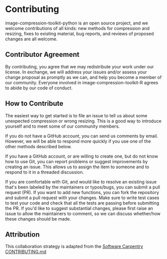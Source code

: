 # Contributing

image-compression-toolkit-python is an open source project, and we welcome contributions of all kinds: new methods for compression and resizing, fixes to existing material, bug reports, and reviews of proposed changes are all welcome.

## Contributor Agreement

By contributing, you agree that we may redistribute your work under our license. In exchange, we will address your issues and/or assess your change proposal as promptly as we can, and help you become a member of our community. Everyone involved in image-compression-toolkit-R agrees to abide by our code of conduct.

## How to Contribute

The easiest way to get started is to file an issue to tell us about some unexpected compression or wrong resizing. This is a good way to introduce yourself and to meet some of our community members.

If you do not have a GitHub account, you can send us comments by email. However, we will be able to respond more quickly if you use one of the other methods described below.

If you have a GitHub account, or are willing to create one, but do not know how to use Git, you can report problems or suggest improvements by creating an issue. This allows us to assign the item to someone and to respond to it in a threaded discussion.

If you are comfortable with Git, and would like to resolve an existing issue that's been labeled by the maintainers or typos/bugs, you can submit a pull request (PR). If you want to add new functions, you can fork the repository and submit a pull request with your changes. Make sure to write test cases to test your code and check that all the tests are passing before submitting the PR. If you'd like to suggest substantial changes, please first raise an issue to allow the maintainers to comment, so we can discuss whether/how these changes should be made.

## Attribution

This collaboration strategy is adapted from the [Software Carpentry CONTRIBUTING.md](https://github.com/swcarpentry/r-novice-inflammation/blob/gh-pages/CONTRIBUTING.md)

 
